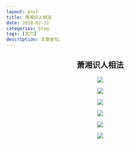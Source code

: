 ```yaml
---
layout: post
title: 萧湘识人相法
date: 2018-02-22
categories: blog
tags: [玄门]
description: 文章金句。
---
```



<center>
    <h2>萧湘识人相法</h2>
    <p><img src="http://wx4.sinaimg.cn/mw690/005IPc5ngy1fopgi00d7wj30ij3lc1kx.jpg" align="center"></p>
    <p><img src="http://wx2.sinaimg.cn/mw690/005IPc5ngy1fopgi1wlkjj30in3k2tze.jpg" align="center"></p>
    <p><img src="http://wx1.sinaimg.cn/mw690/005IPc5ngy1fopgl4r8s7j30if2v7b20.jpg" align="center"></p>
    <p><img src="http://wx2.sinaimg.cn/mw690/005IPc5ngy1fopgl9868bj30if3av4qp.jpg" align="center"></p>
    <p><img src="http://wx1.sinaimg.cn/mw690/005IPc5ngy1fopglcoyi6j30ih2574j2.jpg" align="center"></p>
    <p><img src="http://wx1.sinaimg.cn/mw690/005IPc5ngy1fopgym1omcj30kh0uf12x.jpg" align="center"></p>
</center>
